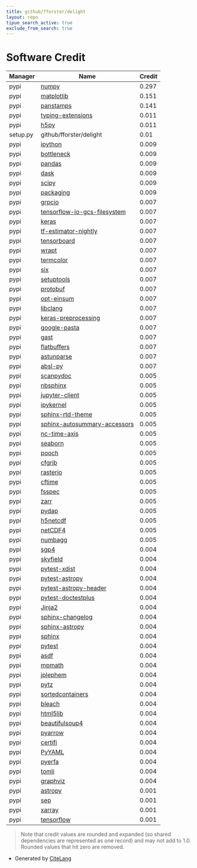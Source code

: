 ```yaml
---
title: github/fforster/delight
layout: repo
tipue_search_active: true
exclude_from_search: true
---
```

# Software Credit

|Manager|Name|Credit|
|-------|----|------|
|pypi|[numpy](https://www.numpy.org)|0.297|
|pypi|[matplotlib](https://matplotlib.org)|0.151|
|pypi|[panstamps](https://github.com/thespacedoctor/panstamps)|0.141|
|pypi|[typing-extensions](https://pypi.org/project/typing-extensions)|0.011|
|pypi|[h5py](https://pypi.org/project/h5py)|0.011|
|setup.py|github/fforster/delight|0.01|
|pypi|[ipython](https://pypi.org/project/ipython)|0.009|
|pypi|[bottleneck](https://pypi.org/project/bottleneck)|0.009|
|pypi|[pandas](https://pypi.org/project/pandas)|0.009|
|pypi|[dask](https://pypi.org/project/dask)|0.009|
|pypi|[scipy](https://pypi.org/project/scipy)|0.009|
|pypi|[packaging](https://pypi.org/project/packaging)|0.009|
|pypi|[grpcio](https://pypi.org/project/grpcio)|0.007|
|pypi|[tensorflow-io-gcs-filesystem](https://pypi.org/project/tensorflow-io-gcs-filesystem)|0.007|
|pypi|[keras](https://pypi.org/project/keras)|0.007|
|pypi|[tf-estimator-nightly](https://pypi.org/project/tf-estimator-nightly)|0.007|
|pypi|[tensorboard](https://pypi.org/project/tensorboard)|0.007|
|pypi|[wrapt](https://pypi.org/project/wrapt)|0.007|
|pypi|[termcolor](https://pypi.org/project/termcolor)|0.007|
|pypi|[six](https://pypi.org/project/six)|0.007|
|pypi|[setuptools](https://pypi.org/project/setuptools)|0.007|
|pypi|[protobuf](https://pypi.org/project/protobuf)|0.007|
|pypi|[opt-einsum](https://pypi.org/project/opt-einsum)|0.007|
|pypi|[libclang](https://pypi.org/project/libclang)|0.007|
|pypi|[keras-preprocessing](https://pypi.org/project/keras-preprocessing)|0.007|
|pypi|[google-pasta](https://pypi.org/project/google-pasta)|0.007|
|pypi|[gast](https://pypi.org/project/gast)|0.007|
|pypi|[flatbuffers](https://pypi.org/project/flatbuffers)|0.007|
|pypi|[astunparse](https://pypi.org/project/astunparse)|0.007|
|pypi|[absl-py](https://pypi.org/project/absl-py)|0.007|
|pypi|[scanpydoc](https://pypi.org/project/scanpydoc)|0.005|
|pypi|[nbsphinx](https://pypi.org/project/nbsphinx)|0.005|
|pypi|[jupyter-client](https://pypi.org/project/jupyter-client)|0.005|
|pypi|[ipykernel](https://pypi.org/project/ipykernel)|0.005|
|pypi|[sphinx-rtd-theme](https://pypi.org/project/sphinx-rtd-theme)|0.005|
|pypi|[sphinx-autosummary-accessors](https://pypi.org/project/sphinx-autosummary-accessors)|0.005|
|pypi|[nc-time-axis](https://pypi.org/project/nc-time-axis)|0.005|
|pypi|[seaborn](https://pypi.org/project/seaborn)|0.005|
|pypi|[pooch](https://pypi.org/project/pooch)|0.005|
|pypi|[cfgrib](https://pypi.org/project/cfgrib)|0.005|
|pypi|[rasterio](https://pypi.org/project/rasterio)|0.005|
|pypi|[cftime](https://pypi.org/project/cftime)|0.005|
|pypi|[fsspec](https://pypi.org/project/fsspec)|0.005|
|pypi|[zarr](https://pypi.org/project/zarr)|0.005|
|pypi|[pydap](https://pypi.org/project/pydap)|0.005|
|pypi|[h5netcdf](https://pypi.org/project/h5netcdf)|0.005|
|pypi|[netCDF4](https://pypi.org/project/netCDF4)|0.005|
|pypi|[numbagg](https://pypi.org/project/numbagg)|0.005|
|pypi|[sgp4](https://github.com/brandon-rhodes/python-sgp4)|0.004|
|pypi|[skyfield](http://github.com/brandon-rhodes/python-skyfield/)|0.004|
|pypi|[pytest-xdist](https://github.com/pytest-dev/pytest-xdist)|0.004|
|pypi|[pytest-astropy](https://pypi.org/project/pytest-astropy)|0.004|
|pypi|[pytest-astropy-header](https://pypi.org/project/pytest-astropy-header)|0.004|
|pypi|[pytest-doctestplus](https://pypi.org/project/pytest-doctestplus)|0.004|
|pypi|[Jinja2](https://pypi.org/project/Jinja2)|0.004|
|pypi|[sphinx-changelog](https://pypi.org/project/sphinx-changelog)|0.004|
|pypi|[sphinx-astropy](https://pypi.org/project/sphinx-astropy)|0.004|
|pypi|[sphinx](https://pypi.org/project/sphinx)|0.004|
|pypi|[pytest](https://pypi.org/project/pytest)|0.004|
|pypi|[asdf](https://pypi.org/project/asdf)|0.004|
|pypi|[mpmath](https://pypi.org/project/mpmath)|0.004|
|pypi|[jplephem](https://pypi.org/project/jplephem)|0.004|
|pypi|[pytz](https://pypi.org/project/pytz)|0.004|
|pypi|[sortedcontainers](https://pypi.org/project/sortedcontainers)|0.004|
|pypi|[bleach](https://pypi.org/project/bleach)|0.004|
|pypi|[html5lib](https://pypi.org/project/html5lib)|0.004|
|pypi|[beautifulsoup4](https://pypi.org/project/beautifulsoup4)|0.004|
|pypi|[pyarrow](https://pypi.org/project/pyarrow)|0.004|
|pypi|[certifi](https://pypi.org/project/certifi)|0.004|
|pypi|[PyYAML](https://pypi.org/project/PyYAML)|0.004|
|pypi|[pyerfa](https://pypi.org/project/pyerfa)|0.004|
|pypi|[tomli](https://pypi.org/project/tomli)|0.004|
|pypi|[graphviz](https://pypi.org/project/graphviz)|0.004|
|pypi|[astropy](http://astropy.org)|0.001|
|pypi|[sep](https://github.com/kbarbary/sep)|0.001|
|pypi|[xarray](https://github.com/pydata/xarray)|0.001|
|pypi|[tensorflow](https://www.tensorflow.org/)|0.001|


> Note that credit values are rounded and expanded (so shared dependencies are represented as one record) and may not add to 1.0. Rounded values that hit zero are removed.


- Generated by [CiteLang](https://github.com/vsoch/citelang)
